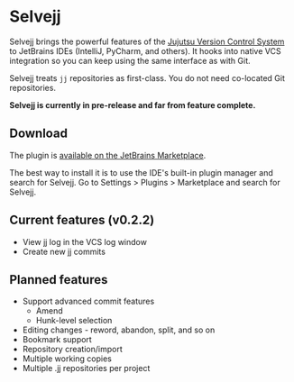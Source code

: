 # Selvejj

Selvejj brings the powerful features of the [Jujutsu Version Control System](https://jj-vcs.github.io/jj/latest/) to
JetBrains IDEs (IntelliJ, PyCharm, and
others). It hooks into native VCS integration so you can keep using the same interface as with Git.

Selvejj treats `jj` repositories as first-class. You do not need co-located Git repositories.

**Selvejj is currently in pre-release and far from feature complete.**

## Download

The plugin is [available on the JetBrains Marketplace](https://plugins.jetbrains.com/plugin/28081-selvejj).

The best way to install it is to use the IDE's built-in plugin manager and search for Selvejj.
Go to Settings > Plugins > Marketplace and search for Selvejj.

## Current features (v0.2.2)

* View jj log in the VCS log window
* Create new jj commits

## Planned features

* Support advanced commit features
  * Amend
  * Hunk-level selection
* Editing changes - reword, abandon, split, and so on
* Bookmark support
* Repository creation/import
* Multiple working copies
* Multiple .jj repositories per project
